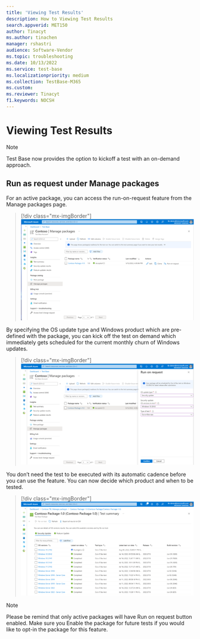 ```yaml
---
title: 'Viewing Test Results'
description: How to Viewing Test Results
search.appverid: MET150
author: Tinacyt
ms.author: tinachen
manager: rshastri
audience: Software-Vendor
ms.topic: troubleshooting
ms.date: 10/13/2022
ms.service: test-base
ms.localizationpriority: medium
ms.collection: TestBase-M365
ms.custom:
ms.reviewer: Tinacyt
f1.keywords: NOCSH
---
```


# Viewing Test Results

> [!NOTE]
> Test Base now provides the option to kickoff a test with an on-demand approach.

## Run as request under Manage packages

For an active package, you can access the run-on-request feature from the Manage packages page.

> [!div class="mx-imgBorder"]
> [ ![Manage packages](Media/runondemand01-managepackages.png) ](Media/runondemand01-managepackages.png#lightbox)

By specifying the OS update type and Windows product which are pre-defined with the package, you can kick off the test on demand which immediately gets scheduled for the current monthly churn of Windows updates.


> [!div class="mx-imgBorder"]
> [ ![Run on request](Media/runondemand02-runonrequest.png) ](Media/runondemand02-runonrequest.png#lightbox)

You don’t need the test to be executed with its automatic cadence before you can use the feature. You can now decide which product and when to be tested.

> [!div class="mx-imgBorder"]
> [ ![Testsummary](Media/runondemand03-testsummary.png) ](Media/runondemand03-testsummary.png#lightbox)

> [!NOTE]
> Please be remind that only active packages will have Run on request button enabled. Make sure you Enable the package for future tests if you would like to opt-in the package for this feature.